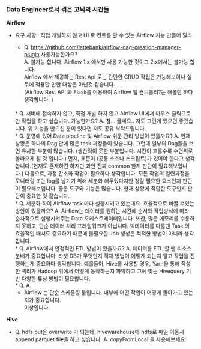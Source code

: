 ### Data Engineer로서 겪은 고뇌의 시간들



**Airflow**    
* 요구 사항 : 직접 개발하지 않고 UI 로 컨트롤 할 수 있는 Airflow 기능 만들어 달라
  * Q. https://github.com/lattebank/airflow-dag-creation-manager-plugin 사용가능한가요?    
    A. 불가능 합니다. Airflow 1.x 에서만 사용 가능한 것이고 2.x에서는 불가능 합니다.    
        Airflow 에서 제공하는 Rest Api 로는 간단한 CRUD 작업은 가능해보이나 실무에 적용할 만한 대상은 아닌것 같습니다.    
        (Airflow Rest API 와 Flask를 이용하여 Airflow 웹 컨트롤러?는 해볼만 하다 생각합니다. )    
  </br>
  * Q. 서버에 접속하지 않고, 직접 개발 하지 않고 Airflow UI에서 마우스 클릭으로만 작업을 하고 싶습니다. 가능한가요?   
    A. 참... 글쎄요.. 저도 그런게 있으면 좋겠습니다. 위 기능을 만드신 분이 있다면 저도 공유 부탁드립니다.    
    </br>
  * Q. 운영에 있어 Data pipeline 및 Airflow 쉬운 관리 방법이 있을까요?    
    A. 현재 상황은 하나의 Dag 안에 많은 task 과정들이 있습니다.     
       그런데 일부의 Dag들을 보면 유사한 부분이 많습니다. (생산적이 못한 부분입니다. 시간이 흐를수록 수면위로 올라오게 될 것 입니다.)     
       먼저, 표준이 (공통 소스나 스크립트)가 있어야 한다고 생각합니다.(현재도 존재하긴 하지만 과연 진짜 common 한지 판단이 필요해보입니다.)    
       다음으로, 과정 간소화 작업이 필요하다 생각합니다. 모든 작업의 일련과정을 모니터링 또는 log를 남기기 위해 세분화 해두었다지만   
       정말 필요한 요소인지 판단이 필요해보입니다.     
       좋은 도구와 기능은 많습니다. 현재 상황에 적합한 도구인지 판단이 중요한 것 같습니다.   
    </br>
  * Q. 세분화 하여 Airflow task 마다 실행시키고 있는데요. 효율적으로 바꿀 수있는 방안이 있을까요?   
    A. Airflow는 데이터를 원하는 시간에 순서와 작업방식에 따라 순차적으로 실행시켜주는 Data 오케스트레이터입니다.    
       또한, 많은 메모리를 수용하지 못하고, 단순 데이터 처리 프레임워크가 아닙니다.    
       빅데이터를 다룰땐 Task 의 효율적인 배치도 중요하기 때문에 불필요한 Job 생성은 적적한 방법이 아니라 생각합니다.    
    </br>
  * Q. Airflow에서 안정적인 ETL 방법이 있을까요?    
    A. 데이터를 ETL 할 땐 리소스 분배가 중요합니다. 타겟 DB가 무엇인지 적재 방법이 어떻게 되는지 알고 작업을 진행하는게 중요하다 생각합니다.   
       예를들어, Hive를 사용할 경우, Yarn을 통해 작성한 쿼리가 Hadoop 위에서 어떻게 동작하는지 파악하고 그에 맞는 Hivequery 기반 다양한 튜닝 방법이 필요합니다.    
    </br>
  * Q.      
    A. 
    </br>

  * Airflow 는 단순 스케줄링 툴입니다. 내부에 어떤 작업이 어떻게 돌아가고 있는지가 중요합니다.     
    이상입니다.   


**Hive**
  * Q. hdfs put은 overwrite 가 되는데, hivewarehouse에 hdfs로 파일 이동시 append parquet file을 하고 싶습니다.
    A. copyFromLocal 을 사용해보세요.
  </br>






